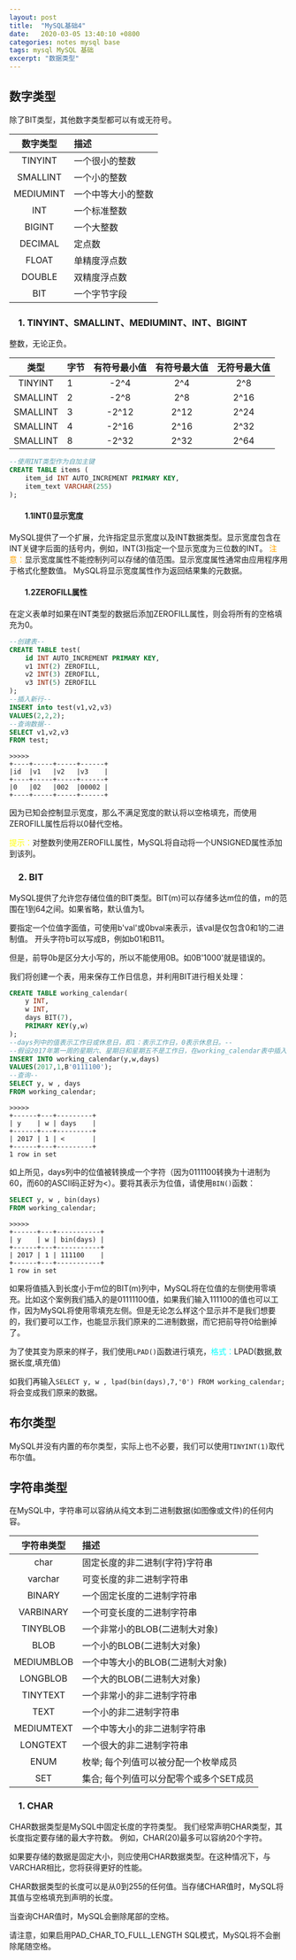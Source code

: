 ```yaml
---
layout: post
title:  "MySQL基础4"
date:   2020-03-05 13:40:10 +0800
categories: notes mysql base
tags: mysql MySQL 基础
excerpt: "数据类型"
---
```


## 数字类型

除了BIT类型，其他数字类型都可以有或无符号。

数字类型|描述
:------:|:--
TINYINT|一个很小的整数
SMALLINT|一个小的整数
MEDIUMINT|一个中等大小的整数
INT|一个标准整数
BIGINT|一个大整数
DECIMAL|定点数
FLOAT|单精度浮点数
DOUBLE|双精度浮点数
BIT|一个字节字段

### &emsp;1. TINYINT、SMALLINT、MEDIUMINT、INT、BIGINT

整数，无论正负。

类型|字节|有符号最小值|有符号最大值|无符号最大值
:--:|:--|:----------:|:---------:|:---------:
TINYINT|1|-2^4|2^4|2^8
SMALLINT|2|-2^8|2^8|2^16
SMALLINT|3|-2^12|2^12|2^24
SMALLINT|4|-2^16|2^16|2^32
SMALLINT|8|-2^32|2^32|2^64

```sql
--使用INT类型作为自加主键
CREATE TABLE items (
    item_id INT AUTO_INCREMENT PRIMARY KEY,
    item_text VARCHAR(255)
);
```

#### &emsp;&emsp;1.1INT()显示宽度

MySQL提供了一个扩展，允许指定显示宽度以及INT数据类型。显示宽度包含在INT关键字后面的括号内，例如，INT(3)指定一个显示宽度为三位数的INT。
<span style="color:orange">注意：</span>显示宽度属性不能控制列可以存储的值范围。显示宽度属性通常由应用程序用于格式化整数值。 MySQL将显示宽度属性作为返回结果集的元数据。

#### &emsp;&emsp;1.2ZEROFILL属性

在定义表单时如果在INT类型的数据后添加ZEROFILL属性，则会将所有的空格填充为0。

```sql
--创建表--
CREATE TABLE test(
    id INT AUTO_INCREMENT PRIMARY KEY,
    v1 INT(2) ZEROFILL,
    v2 INT(3) ZEROFILL,
    v3 INT(5) ZEROFILL
);
--插入新行--
INSERT into test(v1,v2,v3)
VALUES(2,2,2);
--查询数据--
SELECT v1,v2,v3
FROM test;
```

```terminal
>>>>>
+----+-----+-----+------+
|id  |v1   |v2   |v3    |
+----+-----+-----+------+
|0   |02   |002  |00002 |
+----+-----+-----+------+
```

因为已知会控制显示宽度，那么不满足宽度的默认将以空格填充，而使用ZEROFILL属性后将以0替代空格。

<span style="color:yellow">提示：</span>对整数列使用ZEROFILL属性，MySQL将自动将一个UNSIGNED属性添加到该列。

### &emsp;2. BIT

MySQL提供了允许您存储位值的BIT类型。BIT(m)可以存储多达m位的值，m的范围在1到64之间。如果省略，默认值为1。

要指定一个位值字面值，可使用b'val'或0bval来表示，该val是仅包含0和1的二进制值。
开头字符b可以写成B，例如b01和B11。

但是，前导0b是区分大小写的，所以不能使用0B。如0B'1000'就是错误的。

我们将创建一个表，用来保存工作日信息，并利用BIT进行相关处理：

```sql
CREATE TABLE working_calendar(
    y INT,
    w INT,
    days BIT(7),
    PRIMARY KEY(y,w)
);
--days列中的值表示工作日或休息日，即1：表示工作日，0表示休息日。--
--假设2017年第一周的星期六、星期日和星期五不是工作日，在working_calendar表中插入一行--
INSERT INTO working_calendar(y,w,days)
VALUES(2017,1,B'0111100');
--查询--
SELECT y, w , days
FROM working_calendar;
```

```terminal
>>>>>
+------+---+---------+
| y    | w | days    |
+------+---+---------+
| 2017 | 1 | <       |
+------+---+---------+
1 row in set
```

如上所见，days列中的位值被转换成一个字符（因为0111100转换为十进制为60，而60的ASCII码正好为<）。要将其表示为位值，请使用`BIN()`函数：

```sql
SELECT y, w , bin(days)
FROM working_calendar;
```

```terminal
>>>>>
+------+---+-----------+
| y    | w | bin(days) |
+------+---+-----------+
| 2017 | 1 | 111100    |
+------+---+-----------+
1 row in set
```

如果将值插入到长度小于m位的BIT(m)列中，MySQL将在位值的左侧使用零填充。比如这个案例我们插入的是01111100值，如果我们输入111100的值也可以工作，因为MySQL将使用零填充左侧。但是无论怎么样这个显示并不是我们想要的，我们要可以工作，也能显示我们原来的二进制数据，而它把前导符0给删掉了。

为了使其变为原来的样子，我们使用`LPAD()`函数进行填充，<span style="color:aqua">格式：</span>LPAD(数据,数据长度,填充值)

如我们再输入`SELECT y, w , lpad(bin(days),7,'0') FROM working_calendar;`将会变成我们原来的数据。

## 布尔类型

MySQL并没有内置的布尔类型，实际上也不必要，我们可以使用`TINYINT(1)`取代布尔值。

## 字符串类型

在MySQL中，字符串可以容纳从纯文本到二进制数据(如图像或文件)的任何内容。

字符串类型|描述
:--------:|:--
char|固定长度的非二进制(字符)字符串
varchar|可变长度的非二进制字符串
BINARY|一个固定长度的二进制字符串
VARBINARY|一个可变长度的二进制字符串
TINYBLOB|一个非常小的BLOB(二进制大对象)
BLOB|一个小的BLOB(二进制大对象)
MEDIUMBLOB|一个中等大小的BLOB(二进制大对象)
LONGBLOB|一个大的BLOB(二进制大对象)
TINYTEXT|一个非常小的非二进制字符串
TEXT|一个小的非二进制字符串
MEDIUMTEXT|一个中等大小的非二进制字符串
LONGTEXT|一个很大的非二进制字符串
ENUM|枚举; 每个列值可以被分配一个枚举成员
SET|集合; 每个列值可以分配零个或多个SET成员

### &emsp;1. CHAR

CHAR数据类型是MySQL中固定长度的字符类型。 我们经常声明CHAR类型，其长度指定要存储的最大字符数。 例如，CHAR(20)最多可以容纳20个字符。

如果要存储的数据是固定大小，则应使用CHAR数据类型。在这种情况下，与VARCHAR相比，您将获得更好的性能。

CHAR数据类型的长度可以是从0到255的任何值。当存储CHAR值时，MySQL将其值与空格填充到声明的长度。

当查询CHAR值时，MySQL会删除尾部的空格。

请注意，如果启用PAD_CHAR_TO_FULL_LENGTH SQL模式，MySQL将不会删除尾随空格。







